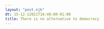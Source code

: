 ```yaml
---
layout: "post.njk"
dt: 15-12-12021T16:48:00-01:00
title: There is no alternative to democracy
---
```


